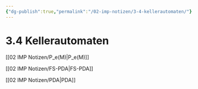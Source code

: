 ```yaml
---
{"dg-publish":true,"permalink":"/02-imp-notizen/3-4-kellerautomaten/"}
---
```


# 3.4 Kellerautomaten
[[02 IMP Notizen/P_e(M)|P_e(M)]]

[[02 IMP Notizen/FS-PDA|FS-PDA]]

[[02 IMP Notizen/PDA|PDA]]